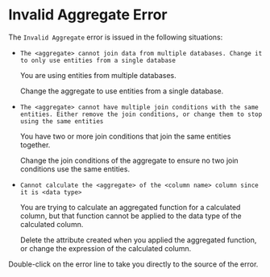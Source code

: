 # Invalid Aggregate Error

The `Invalid Aggregate` error is issued in the following situations:

* `The <aggregate> cannot join data from multiple databases. Change it to only use entities from a single database`

  You are using entities from multiple databases.

  Change the aggregate to use entities from a single database.

* `The <aggregate> cannot have multiple join conditions with the same entities. Either remove the join conditions, or change them to stop using the same entities`

  You have two or more join conditions that join the same entities together.

  Change the join conditions of the aggregate to ensure no two join conditions use the same entities.

* `Cannot calculate the <aggregate> of the <column name> column since it is <data type>`

  You are trying to calculate an aggregated function for a calculated column, but that function cannot be applied to the data type of the calculated column.

  Delete the attribute created when you applied the aggregated function, or change the expression of the calculated column.

Double-click on the error line to take you directly to the source of the error.


